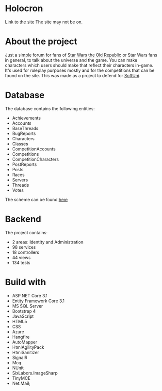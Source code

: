# Holocron
[Link to the site](https://holocronproject.azurewebsites.net)
The site may not be on.

# About the project
Just a simple forum for fans of [Star Wars the Old Republic](https://www.swtor.com) or Star Wars fans in general, to talk about the universe and the game.
You can make characters which users should make that reflect their characters in-game. It's used for roleplay purposes mostly and for the competitions that can be found on the site. This was made as a project to defend for [SoftUni](https://softuni.bg).

# Database
The database contains the following entities:
* Achievements
* Accounts
* BaseThreads
* BugReports
* Characters
* Classes
* CompetitionAccounts
* Competitions
* CompetitionCharacters
* PostReports
* Posts
* Races
* Servers
* Threads
* Votes

The scheme can be found [here](https://github.com/KrasimirDoychinov/softuni-csharp-webproject/blob/main/DatabaseScheme.png)

# Backend
The project contains:
* 2 areas: Identity and Administration
* 98 services
* 18 controllers
* 44 views
* 134 tests

# Build with
* ASP.NET Core 3.1
* Entity Framework Core 3.1
* MS SQL Server
* Bootstrap 4
* JavaScript
* HTML5
* CSS
* Azure
* Hangfire
* AutoMapper
* HtmlAgilityPack
* HtmlSanitizer
* SignalR
* Moq
* NUnit
* SixLabors.ImageSharp
* TinyMCE
* Net.Mail;

